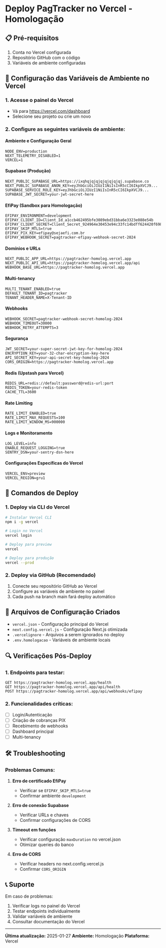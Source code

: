 # Deploy PagTracker no Vercel - Homologação

## 📋 Pré-requisitos

1. Conta no Vercel configurada
2. Repositório GitHub com o código
3. Variáveis de ambiente configuradas

## 🔧 Configuração das Variáveis de Ambiente no Vercel

### 1. Acesse o painel do Vercel
- Vá para https://vercel.com/dashboard
- Selecione seu projeto ou crie um novo

### 2. Configure as seguintes variáveis de ambiente:

#### **Ambiente e Configuração Geral**
```
NODE_ENV=production
NEXT_TELEMETRY_DISABLED=1
VERCEL=1
```

#### **Supabase (Produção)**
```
NEXT_PUBLIC_SUPABASE_URL=https://ixqhqjqjqjqjqjqjqjqj.supabase.co
NEXT_PUBLIC_SUPABASE_ANON_KEY=eyJhbGciOiJIUzI1NiIsInR5cCI6IkpXVCJ9...
SUPABASE_SERVICE_ROLE_KEY=eyJhbGciOiJIUzI1NiIsInR5cCI6IkpXVCJ9...
SUPABASE_JWT_SECRET=your-jwt-secret-here
```

#### **EfiPay (Sandbox para Homologação)**
```
EFIPAY_ENVIRONMENT=development
EFIPAY_CLIENT_ID=Client_Id_a1ccb462495bfe3089ebd31bba6e3323e088e54b
EFIPAY_CLIENT_SECRET=Client_Secret_924964e30453e94c33fc14bdff624420f69828c2
EFIPAY_SKIP_MTLS=true
EFIPAY_PIX_KEY=efipay@sejaefi.com.br
EFIPAY_WEBHOOK_SECRET=pagtracker-efipay-webhook-secret-2024
```

#### **Domínios e URLs**
```
NEXT_PUBLIC_APP_URL=https://pagtracker-homolog.vercel.app
NEXT_PUBLIC_API_URL=https://pagtracker-homolog.vercel.app/api
WEBHOOK_BASE_URL=https://pagtracker-homolog.vercel.app
```

#### **Multi-tenancy**
```
MULTI_TENANT_ENABLED=true
DEFAULT_TENANT_ID=pagtracker
TENANT_HEADER_NAME=X-Tenant-ID
```

#### **Webhooks**
```
WEBHOOK_SECRET=pagtracker-webhook-secret-homolog-2024
WEBHOOK_TIMEOUT=30000
WEBHOOK_RETRY_ATTEMPTS=3
```

#### **Segurança**
```
JWT_SECRET=your-super-secret-jwt-key-for-homolog-2024
ENCRYPTION_KEY=your-32-char-encryption-key-here
API_SECRET_KEY=your-api-secret-key-homolog-2024
CORS_ORIGIN=https://pagtracker-homolog.vercel.app
```

#### **Redis (Upstash para Vercel)**
```
REDIS_URL=redis://default:password@redis-url:port
REDIS_TOKEN=your-redis-token
CACHE_TTL=3600
```

#### **Rate Limiting**
```
RATE_LIMIT_ENABLED=true
RATE_LIMIT_MAX_REQUESTS=100
RATE_LIMIT_WINDOW_MS=900000
```

#### **Logs e Monitoramento**
```
LOG_LEVEL=info
ENABLE_REQUEST_LOGGING=true
SENTRY_DSN=your-sentry-dsn-here
```

#### **Configurações Específicas do Vercel**
```
VERCEL_ENV=preview
VERCEL_REGION=gru1
```

## 🚀 Comandos de Deploy

### 1. Deploy via CLI do Vercel
```bash
# Instalar Vercel CLI
npm i -g vercel

# Login no Vercel
vercel login

# Deploy para preview
vercel

# Deploy para produção
vercel --prod
```

### 2. Deploy via GitHub (Recomendado)
1. Conecte seu repositório GitHub ao Vercel
2. Configure as variáveis de ambiente no painel
3. Cada push na branch main fará deploy automático

## 📁 Arquivos de Configuração Criados

- `vercel.json` - Configuração principal do Vercel
- `next.config.vercel.js` - Configuração Next.js otimizada
- `.vercelignore` - Arquivos a serem ignorados no deploy
- `.env.homologacao` - Variáveis de ambiente locais

## 🔍 Verificações Pós-Deploy

### 1. Endpoints para testar:
```
GET https://pagtracker-homolog.vercel.app/health
GET https://pagtracker-homolog.vercel.app/api/health
POST https://pagtracker-homolog.vercel.app/api/webhooks/efipay
```

### 2. Funcionalidades críticas:
- [ ] Login/Autenticação
- [ ] Criação de cobranças PIX
- [ ] Recebimento de webhooks
- [ ] Dashboard principal
- [ ] Multi-tenancy

## 🛠️ Troubleshooting

### Problemas Comuns:

1. **Erro de certificado EfiPay**
   - Verificar se `EFIPAY_SKIP_MTLS=true`
   - Confirmar ambiente `development`

2. **Erro de conexão Supabase**
   - Verificar URLs e chaves
   - Confirmar configurações de CORS

3. **Timeout em funções**
   - Verificar configuração `maxDuration` no vercel.json
   - Otimizar queries do banco

4. **Erro de CORS**
   - Verificar headers no next.config.vercel.js
   - Confirmar `CORS_ORIGIN`

## 📞 Suporte

Em caso de problemas:
1. Verificar logs no painel do Vercel
2. Testar endpoints individualmente
3. Validar variáveis de ambiente
4. Consultar documentação do Vercel

---

**Última atualização:** 2025-01-27
**Ambiente:** Homologação
**Plataforma:** Vercel